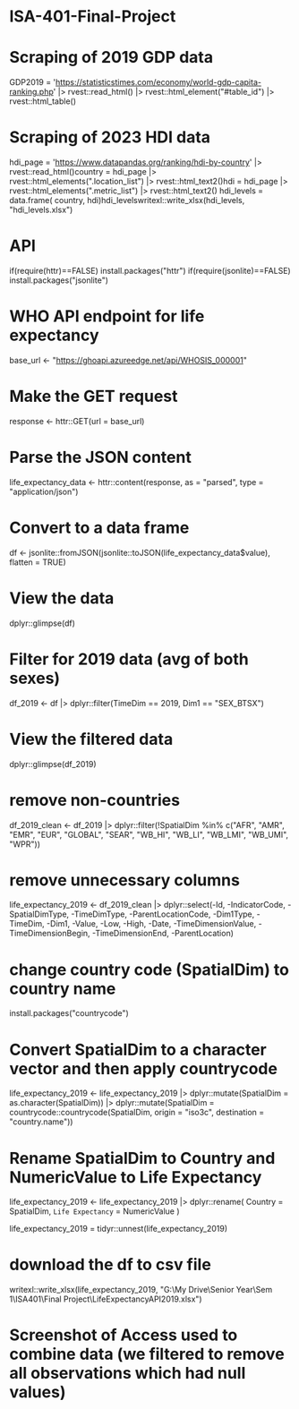 # ISA-401-Final-Project

# Scraping of 2019 GDP data
GDP2019 = 'https://statisticstimes.com/economy/world-gdp-capita-ranking.php' |> rvest::read_html() |> rvest::html_element("#table_id") |> rvest::html_table()



# Scraping of 2023 HDI data
hdi_page = 'https://www.datapandas.org/ranking/hdi-by-country' |> rvest::read_html()country = hdi_page |> rvest::html_elements(".location_list") |> rvest::html_text2()hdi = hdi_page |> rvest::html_elements(".metric_list") |> rvest::html_text2() hdi_levels = data.frame( country, hdi)hdi_levelswritexl::write_xlsx(hdi_levels, "hdi_levels.xlsx")




# API 
if(require(httr)==FALSE) install.packages("httr")
if(require(jsonlite)==FALSE) install.packages("jsonlite")

# WHO API endpoint for life expectancy
base_url <- "https://ghoapi.azureedge.net/api/WHOSIS_000001"

# Make the GET request
response <- httr::GET(url = base_url)

# Parse the JSON content
life_expectancy_data <- httr::content(response, as = "parsed", type = "application/json")

# Convert to a data frame
df <- jsonlite::fromJSON(jsonlite::toJSON(life_expectancy_data$value), flatten = TRUE)

# View the data
dplyr::glimpse(df)

# Filter for 2019 data (avg of both sexes)
df_2019 <- df |>
  dplyr::filter(TimeDim == 2019, Dim1 == "SEX_BTSX")

# View the filtered data
dplyr::glimpse(df_2019)

# remove non-countries
df_2019_clean <- df_2019 |>
  dplyr::filter(!SpatialDim %in% c("AFR", "AMR", "EMR", "EUR", "GLOBAL", "SEAR", "WB_HI", "WB_LI", "WB_LMI", "WB_UMI", "WPR"))

# remove unnecessary columns
life_expectancy_2019 <- df_2019_clean |>
  dplyr::select(-Id, -IndicatorCode, -SpatialDimType, -TimeDimType,
                -ParentLocationCode, -Dim1Type, -TimeDim, -Dim1,
                -Value, -Low, -High, -Date, -TimeDimensionValue,
                -TimeDimensionBegin, -TimeDimensionEnd, -ParentLocation)

# change country code (SpatialDim) to country name
install.packages("countrycode")

# Convert SpatialDim to a character vector and then apply countrycode
life_expectancy_2019 <- life_expectancy_2019 |>
  dplyr::mutate(SpatialDim = as.character(SpatialDim)) |>
  dplyr::mutate(SpatialDim = countrycode::countrycode(SpatialDim,
                                                      origin = "iso3c",
                                                      destination = "country.name"))

# Rename SpatialDim to Country and NumericValue to Life Expectancy
life_expectancy_2019 <- life_expectancy_2019 |>
  dplyr::rename(
    Country = SpatialDim,
    `Life Expectancy` = NumericValue
  )

life_expectancy_2019 =  tidyr::unnest(life_expectancy_2019)

# download the df to csv file
writexl::write_xlsx(life_expectancy_2019, "G:\\My Drive\\Senior Year\\Sem 1\\ISA401\\Final Project\\LifeExpectancyAPI2019.xlsx")


# Screenshot of Access used to combine data (we filtered to remove all observations which had null values)
